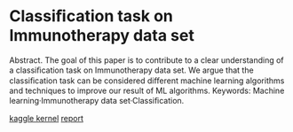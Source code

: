 # Classiﬁcation task on Immunotherapy data set

Abstract. The goal of this paper is to contribute to a clear understanding of a classiﬁcation task on Immunotherapy data set. We argue that the classiﬁcation task can be considered diﬀerent machine learning algorithms and techniques to improve our result of ML algorithms.
Keywords: Machine learning·Immunotherapy data set·Classiﬁcation.

[kaggle kernel](https://www.kaggle.com/munkhsukhm/kernel17a918194b)
[report](https://drive.google.com/file/d/13EcUj71WuUWZYql04eaR6DLUnrMNWmpO/view?usp=sharing)
